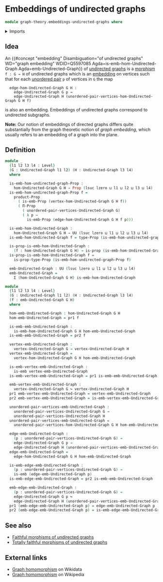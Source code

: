 # Embeddings of undirected graphs

```agda
module graph-theory.embeddings-undirected-graphs where
```

<details><summary>Imports</summary>

```agda
open import foundation.dependent-pair-types
open import foundation.embeddings
open import foundation.propositions
open import foundation.universe-levels

open import graph-theory.morphisms-undirected-graphs
open import graph-theory.undirected-graphs
```

</details>

## Idea

An
{{#concept "embedding" Disambiguation="of undirected graphs" WD="graph embedding" WDID=Q5597085 Agda=is-emb-hom-Undirected-Graph Agda=emb-Undirected-Graph}}
of [undirected graphs](graph-theory.undirected-graphs.md) is a
[morphism](graph-theory.morphisms-undirected-graphs.md) `f : G → H` of
undirected graphs which is an [embedding](foundation.embeddings.md) on vertices
such that for each [unordered pair](foundation.unordered-pairs.md) `p` of
vertices in `G` the map

```text
  edge-hom-Undirected-Graph G H :
    edge-Undirected-Graph G p →
    edge-Undirected-Graph H (unordered-pair-vertices-hom-Undirected-Graph G H f)
```

is also an embedding. Embeddings of undirected graphs correspond to undirected
subgraphs.

**Note:** Our notion of embeddings of directed graphs differs quite
substantially from the graph theoretic notion of _graph embedding_, which
usually refers to an embedding of a graph into the plane.

## Definition

```agda
module _
  {l1 l2 l3 l4 : Level}
  (G : Undirected-Graph l1 l2) (H : Undirected-Graph l3 l4)
  where

  is-emb-hom-undirected-graph-Prop :
    hom-Undirected-Graph G H → Prop (lsuc lzero ⊔ l1 ⊔ l2 ⊔ l3 ⊔ l4)
  is-emb-hom-undirected-graph-Prop f =
    product-Prop
      ( is-emb-Prop (vertex-hom-Undirected-Graph G H f))
      ( Π-Prop
        ( unordered-pair-vertices-Undirected-Graph G)
        ( λ p →
          is-emb-Prop (edge-hom-Undirected-Graph G H f p)))

  is-emb-hom-Undirected-Graph :
    hom-Undirected-Graph G H → UU (lsuc lzero ⊔ l1 ⊔ l2 ⊔ l3 ⊔ l4)
  is-emb-hom-Undirected-Graph f = type-Prop (is-emb-hom-undirected-graph-Prop f)

  is-prop-is-emb-hom-Undirected-Graph :
    (f : hom-Undirected-Graph G H) → is-prop (is-emb-hom-Undirected-Graph f)
  is-prop-is-emb-hom-Undirected-Graph f =
    is-prop-type-Prop (is-emb-hom-undirected-graph-Prop f)

  emb-Undirected-Graph : UU (lsuc lzero ⊔ l1 ⊔ l2 ⊔ l3 ⊔ l4)
  emb-Undirected-Graph =
    Σ (hom-Undirected-Graph G H) is-emb-hom-Undirected-Graph

module _
  {l1 l2 l3 l4 : Level}
  (G : Undirected-Graph l1 l2) (H : Undirected-Graph l3 l4)
  (f : emb-Undirected-Graph G H)
  where

  hom-emb-Undirected-Graph : hom-Undirected-Graph G H
  hom-emb-Undirected-Graph = pr1 f

  is-emb-emb-Undirected-Graph :
    is-emb-hom-Undirected-Graph G H hom-emb-Undirected-Graph
  is-emb-emb-Undirected-Graph = pr2 f

  vertex-emb-Undirected-Graph :
    vertex-Undirected-Graph G → vertex-Undirected-Graph H
  vertex-emb-Undirected-Graph =
    vertex-hom-Undirected-Graph G H hom-emb-Undirected-Graph

  is-emb-vertex-emb-Undirected-Graph :
    is-emb vertex-emb-Undirected-Graph
  is-emb-vertex-emb-Undirected-Graph = pr1 is-emb-emb-Undirected-Graph

  emb-vertex-emb-Undirected-Graph :
    vertex-Undirected-Graph G ↪ vertex-Undirected-Graph H
  pr1 emb-vertex-emb-Undirected-Graph = vertex-emb-Undirected-Graph
  pr2 emb-vertex-emb-Undirected-Graph = is-emb-vertex-emb-Undirected-Graph

  unordered-pair-vertices-emb-Undirected-Graph :
    unordered-pair-vertices-Undirected-Graph G →
    unordered-pair-vertices-Undirected-Graph H
  unordered-pair-vertices-emb-Undirected-Graph =
    unordered-pair-vertices-hom-Undirected-Graph G H hom-emb-Undirected-Graph

  edge-emb-Undirected-Graph :
    (p : unordered-pair-vertices-Undirected-Graph G) →
    edge-Undirected-Graph G p →
    edge-Undirected-Graph H (unordered-pair-vertices-emb-Undirected-Graph p)
  edge-emb-Undirected-Graph =
    edge-hom-Undirected-Graph G H hom-emb-Undirected-Graph

  is-emb-edge-emb-Undirected-Graph :
    (p : unordered-pair-vertices-Undirected-Graph G) →
    is-emb (edge-emb-Undirected-Graph p)
  is-emb-edge-emb-Undirected-Graph = pr2 is-emb-emb-Undirected-Graph

  emb-edge-emb-Undirected-Graph :
    (p : unordered-pair-vertices-Undirected-Graph G) →
    edge-Undirected-Graph G p ↪
    edge-Undirected-Graph H (unordered-pair-vertices-emb-Undirected-Graph p)
  pr1 (emb-edge-emb-Undirected-Graph p) = edge-emb-Undirected-Graph p
  pr2 (emb-edge-emb-Undirected-Graph p) = is-emb-edge-emb-Undirected-Graph p
```

## See also

- [Faithful morphisms of undirected graphs](graph-theory.faithful-morphisms-undirected-graphs.md)
- [Totally faithful morphisms of undirected graphs](graph-theory.totally-faithful-morphisms-undirected-graphs.md)

## External links

- [Graph homomorphism](https://www.wikidata.org/entity/Q3385162) on Wikidata
- [Graph homomorphism](https://en.wikipedia.org/wiki/Graph_homomorphism) on
  Wikipedia
